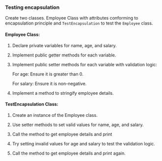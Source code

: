 ### Testing encapsulation
Create two classes. Employee Class with attributes conforming to encapsulation principle and `TestEncapsulation` to test the `Employee` class.

#### Employee Class:

1. Declare private variables for name, age, and salary.

2. Implement public getter methods for each variable.

3. Implement public setter methods for each variable with validation logic:

    For age: Ensure it is greater than 0.

    For salary: Ensure it is non-negative.

4. Implement a method to stringify employee details.

#### TestEncapsulation Class:

1. Create an instance of the Employee class.

2. Use setter methods to set valid values for name, age, and salary.

3. Call the method to get employee details and print

4. Try setting invalid values for age and salary to test the validation logic.

5. Call the method to get employee details and print again.
